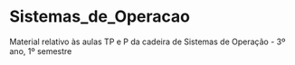 # Sistemas_de_Operacao
Material relativo às aulas TP e P da cadeira de Sistemas de Operação - 3º ano, 1º semestre

